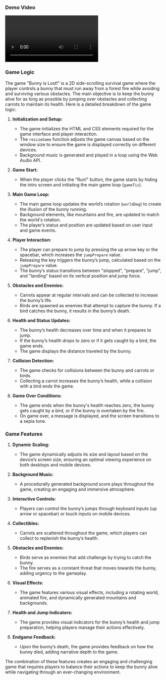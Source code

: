 ### Demo Video
<video controls src="Bunny Game - Made with Clipchamp.mp4" title="Title"></video>

### Game Logic

The game "Bunny is Lost!" is a 2D side-scrolling survival game where the player controls a bunny that must run away from a forest fire while avoiding and surviving various obstacles. The main objective is to keep the bunny alive for as long as possible by jumping over obstacles and collecting carrots to maintain its health. Here is a detailed breakdown of the game logic:

1. **Initialization and Setup:**
   - The game initializes the HTML and CSS elements required for the game interface and player interaction.
   - The `resizeGame` function adjusts the game canvas based on the window size to ensure the game is displayed correctly on different devices.
   - Background music is generated and played in a loop using the Web Audio API.

2. **Game Start:**
   - When the player clicks the "Run!" button, the game starts by hiding the intro screen and initiating the main game loop (`gameTic`).

3. **Main Game Loop:**
   - The main game loop updates the world’s rotation (`worldDeg`) to create the illusion of the bunny running.
   - Background elements, like mountains and fire, are updated to match the world's rotation.
   - The player’s status and position are updated based on user input and game events.

4. **Player Interaction:**
   - The player can prepare to jump by pressing the up arrow key or the spacebar, which increases the `jumpPrepare` value.
   - Releasing the key triggers the bunny’s jump, calculated based on the `jumpPrepare` value.
   - The bunny’s status transitions between "stopped", "prepare", "jump", and "landing" based on its vertical position and jump force.

5. **Obstacles and Enemies:**
   - Carrots appear at regular intervals and can be collected to increase the bunny’s life.
   - Birds are spawned as enemies that attempt to capture the bunny. If a bird catches the bunny, it results in the bunny’s death.

6. **Health and Status Updates:**
   - The bunny’s health decreases over time and when it prepares to jump.
   - If the bunny’s health drops to zero or if it gets caught by a bird, the game ends.
   - The game displays the distance traveled by the bunny.

7. **Collision Detection:**
   - The game checks for collisions between the bunny and carrots or birds.
   - Collecting a carrot increases the bunny’s health, while a collision with a bird ends the game.

8. **Game Over Conditions:**
   - The game ends when the bunny's health reaches zero, the bunny gets caught by a bird, or if the bunny is overtaken by the fire.
   - On game over, a message is displayed, and the screen transitions to a sepia tone.

### Game Features

1. **Dynamic Scaling:**
   - The game dynamically adjusts its size and layout based on the device’s screen size, ensuring an optimal viewing experience on both desktops and mobile devices.

2. **Background Music:**
   - A procedurally generated background score plays throughout the game, creating an engaging and immersive atmosphere.

3. **Interactive Controls:**
   - Players can control the bunny’s jumps through keyboard inputs (up arrow or spacebar) or touch inputs on mobile devices.

4. **Collectibles:**
   - Carrots are scattered throughout the game, which players can collect to replenish the bunny’s health.

5. **Obstacles and Enemies:**
   - Birds serve as enemies that add challenge by trying to catch the bunny.
   - The fire serves as a constant threat that moves towards the bunny, adding urgency to the gameplay.

6. **Visual Effects:**
   - The game features various visual effects, including a rotating world, animated fire, and dynamically generated mountains and backgrounds.

7. **Health and Jump Indicators:**
   - The game provides visual indicators for the bunny’s health and jump preparation, helping players manage their actions effectively.

8. **Endgame Feedback:**
   - Upon the bunny’s death, the game provides feedback on how the bunny died, adding narrative depth to the game.

The combination of these features creates an engaging and challenging game that requires players to balance their actions to keep the bunny alive while navigating through an ever-changing environment.
